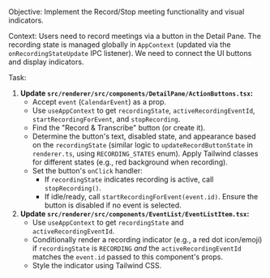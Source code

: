 Objective: Implement the Record/Stop meeting functionality and visual indicators.

Context: Users need to record meetings via a button in the Detail Pane. The recording state is managed globally in `AppContext` (updated via the `onRecordingStateUpdate` IPC listener). We need to connect the UI buttons and display indicators.

Task:

1.  **Update `src/renderer/src/components/DetailPane/ActionButtons.tsx`:**
    - Accept `event` (`CalendarEvent`) as a prop.
    - Use `useAppContext` to get `recordingState`, `activeRecordingEventId`, `startRecordingForEvent`, and `stopRecording`.
    - Find the "Record & Transcribe" button (or create it).
    - Determine the button's text, disabled state, and appearance based on the `recordingState` (similar logic to `updateRecordButtonState` in `renderer.ts`, using `RECORDING_STATES` enum). Apply Tailwind classes for different states (e.g., red background when recording).
    - Set the button's `onClick` handler:
      - If `recordingState` indicates recording is active, call `stopRecording()`.
      - If idle/ready, call `startRecordingForEvent(event.id)`. Ensure the button is disabled if no event is selected.
2.  **Update `src/renderer/src/components/EventList/EventListItem.tsx`:**
    - Use `useAppContext` to get `recordingState` and `activeRecordingEventId`.
    - Conditionally render a recording indicator (e.g., a red dot icon/emoji) if `recordingState` is `RECORDING` _and_ the `activeRecordingEventId` matches the `event.id` passed to this component's props.
    - Style the indicator using Tailwind CSS.
